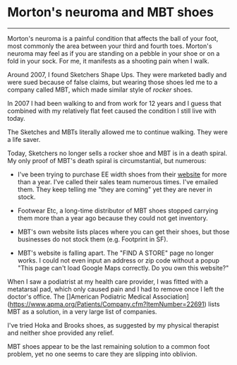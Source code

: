 # Morton's neuroma and MBT shoes

-------------------------------------------------------------------------------

Morton's neuroma is a painful condition that affects the ball of your
foot, most commonly the area between your third and fourth
toes. Morton's neuroma may feel as if you are standing on a pebble in
your shoe or on a fold in your sock.  For me, it manifests as a
shooting pain when I walk.

Around 2007, I found Sketchers Shape Ups.  They were marketed badly
and were sued because of false claims, but wearing those shoes led me
to a company called MBT, which made similar style of _rocker_ shoes.

In 2007 I had been walking to and from work for 12 years and I guess
that combined with my relatively flat feet caused the condition I
still live with today.

The Sketches and MBTs literally allowed me to continue walking.  They
were a life saver.

Today, Sketchers no longer sells a rocker shoe and MBT is in a death
spiral.  My only proof of MBT's death spiral is circumstantial, but
numerous:

* I've been trying to purchase EE width shoes from their
  [website](https://us.mbt.com/) for more than a year. I've called
  their sales team numerous times.  I've emailed them.  They keep
  telling me "they are coming" yet they are never in stock.

* Footwear Etc, a long-time distributor of MBT shoes stopped carrying
  them more than a year ago because they could not get inventory.

* MBT's own website lists places where you can get their shoes, but
  those businesses do not stock them (e.g. Footprint in SF).

* MBT's website is falling apart.  The "FIND A STORE" page no longer
  works.  I could not even input an address or zip code without a
  popup "This page can't load Google Maps correctly.  Do you own this
  website?"

When I saw a podiatrist at my health care provider, I was fitted with
a metatarsal pad, which only caused pain and I had to remove once I
left the doctor's office.  The
[]American Podiatric Medical Association](https://www.apma.org/Patients/Company.cfm?ItemNumber=22691)
lists MBT as a solution, in a very large list of companies.

I've tried Hoka and Brooks shoes, as suggested by my physical
therapist and neither shoe provided any relief.

MBT shoes appear to be the last remaining solution to a common foot
problem, yet no one seems to care they are slipping into oblivion.

